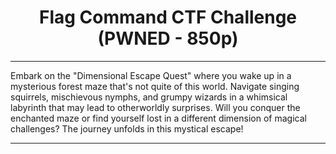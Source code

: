 # <h1 align="center">Flag Command CTF Challenge (PWNED - 850p)</h1>

---

<p align="center">

  Embark on the "Dimensional Escape Quest" where you wake up in a mysterious forest maze that's not quite of this world.
  Navigate singing squirrels, mischievous nymphs, and grumpy wizards in a whimsical labyrinth that may lead to otherworldly surprises.
  Will you conquer the enchanted maze or find yourself lost in a different dimension of magical challenges? The journey unfolds in this mystical escape!

</p>

---
